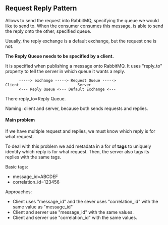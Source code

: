 ﻿## Request Reply Pattern

Allows to send the request into RabbitMQ, specifying the queue we would like to send to.
When the consumer consumes this message, is able to send the reply onto the other, specified queue.

Usually, the reply exchange is a default exchange, but the request one is not.

**The Reply Queue needs to be specified by a client.** 

It is specified when publishing a message onto RabbitMQ. It uses "reply_to" property to tell the server in which queue it wants a reply.

```
	  -----> exchange -----> Request Queue ----->
Client							Server
	  <--- Reply Queue <--- Default Exchange <---
```

There reply_to=Reply Queue.

Naming: client and server, because both sends requests and replies.

#### Main problem

If we have multiple request and replies, we must know which reply is for what request. 

To deal with this problem we add metadata in a for of **tags** to uniquely identify which reply is for what request.
Then, the server also tags its replies with the same tags. 

Basic tags:
- message_id=ABCDEF
- correlation_id=123456

Approaches:
- Client uses "message_id" and the sever uses "correlation_id" with the same value as "message_id"
- Client and server use "message_id" with the same values.
- Client and server use "correlation_id" with the same values.